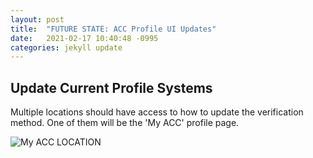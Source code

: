 ```yaml
---
layout: post
title:  "FUTURE STATE: ACC Profile UI Updates"
date:   2021-02-17 10:40:48 -0995
categories: jekyll update
---
```

<div class="p_4">
    <h2>Update Current Profile Systems</h2> 
    <p class="font_1">Multiple locations should have access to how to update the verification method. One of them will be the 'My ACC' profile page.</p>  
    <img class="w_100" src="{{ '/assets/img/MyProfile.png' | append: site.github.build_revision | relative_url   }}" alt="My ACC LOCATION" >
</div>